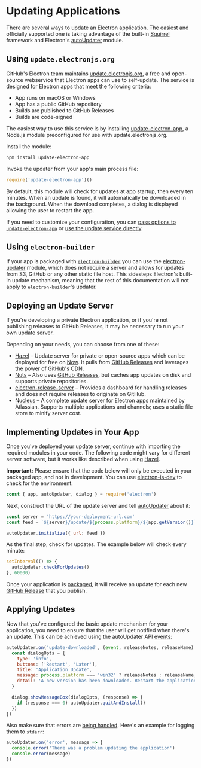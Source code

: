# Updating Applications

There are several ways to update an Electron application. The easiest and
officially supported one is taking advantage of the built-in
[Squirrel](https://github.com/Squirrel) framework and
Electron's [autoUpdater](../api/auto-updater.md) module.

## Using `update.electronjs.org`

GitHub's Electron team maintains [update.electronjs.org], a free and open-source
webservice that Electron apps can use to self-update. The service is designed
for Electron apps that meet the following criteria:

- App runs on macOS or Windows
- App has a public GitHub repository
- Builds are published to GitHub Releases
- Builds are code-signed

The easiest way to use this service is by installing [update-electron-app],
a Node.js module preconfigured for use with update.electronjs.org.

Install the module:

```sh
npm install update-electron-app
```

Invoke the updater from your app's main process file:

```js
require('update-electron-app')()
```

By default, this module will check for updates at app startup, then every ten
minutes. When an update is found, it will automatically be downloaded in the background. When the download completes, a dialog is displayed allowing the user
to restart the app.

If you need to customize your configuration, you can
[pass options to `update-electron-app`][update-electron-app]
or
[use the update service directly][update.electronjs.org].

## Using `electron-builder`

If your app is packaged with [`electron-builder`][electron-builder-lib] you can use the
[electron-updater] module, which does not require a server and allows for updates
from S3, GitHub or any other static file host. This sidesteps Electron's built-in
update mechanism, meaning that the rest of this documentation will not apply to
`electron-builder`'s updater.

## Deploying an Update Server

If you're developing a private Electron application, or if you're not
publishing releases to GitHub Releases, it may be necessary to run your own
update server.

Depending on your needs, you can choose from one of these:

- [Hazel][hazel] – Update server for private or open-source apps which can be
deployed for free on [Now][now]. It pulls from [GitHub Releases][gh-releases]
and leverages the power of GitHub's CDN.
- [Nuts][nuts] – Also uses [GitHub Releases][gh-releases], but caches app
updates on disk and supports private repositories.
- [electron-release-server][electron-release-server] – Provides a dashboard for
handling releases and does not require releases to originate on GitHub.
- [Nucleus][nucleus] – A complete update server for Electron apps maintained by
Atlassian. Supports multiple applications and channels; uses a static file store
to minify server cost.

## Implementing Updates in Your App

Once you've deployed your update server, continue with importing the required
modules in your code. The following code might vary for different server
software, but it works like described when using
[Hazel](https://github.com/zeit/hazel).

**Important:** Please ensure that the code below will only be executed in
your packaged app, and not in development. You can use
[electron-is-dev](https://github.com/sindresorhus/electron-is-dev) to check for
the environment.

```javascript
const { app, autoUpdater, dialog } = require('electron')
```

Next, construct the URL of the update server and tell
[autoUpdater](../api/auto-updater.md) about it:

```javascript
const server = 'https://your-deployment-url.com'
const feed = `${server}/update/${process.platform}/${app.getVersion()}`

autoUpdater.initialize({ url: feed })
```

As the final step, check for updates. The example below will check every minute:

```javascript
setInterval(() => {
  autoUpdater.checkForUpdates()
}, 60000)
```

Once your application is [packaged](../tutorial/application-distribution.md),
it will receive an update for each new
[GitHub Release](https://help.github.com/articles/creating-releases/) that you
publish.

## Applying Updates

Now that you've configured the basic update mechanism for your application, you
need to ensure that the user will get notified when there's an update. This
can be achieved using the autoUpdater API
[events](../api/auto-updater.md#events):

```javascript
autoUpdater.on('update-downloaded', (event, releaseNotes, releaseName) => {
  const dialogOpts = {
    type: 'info',
    buttons: ['Restart', 'Later'],
    title: 'Application Update',
    message: process.platform === 'win32' ? releaseNotes : releaseName,
    detail: 'A new version has been downloaded. Restart the application to apply the updates.'
  }

  dialog.showMessageBox(dialogOpts, (response) => {
    if (response === 0) autoUpdater.quitAndInstall()
  })
})
```

Also make sure that errors are
[being handled](../api/auto-updater.md#event-error). Here's an example
for logging them to `stderr`:

```javascript
autoUpdater.on('error', message => {
  console.error('There was a problem updating the application')
  console.error(message)
})
```

[electron-builder-lib]: https://github.com/electron-userland/electron-builder
[electron-updater]: https://www.electron.build/auto-update
[now]: https://zeit.co/now
[hazel]: https://github.com/zeit/hazel
[nuts]: https://github.com/GitbookIO/nuts
[gh-releases]: https://help.github.com/articles/creating-releases/
[electron-release-server]: https://github.com/ArekSredzki/electron-release-server
[nucleus]: https://github.com/atlassian/nucleus
[update.electronjs.org]: https://github.com/electron/update.electronjs.org
[update-electron-app]: https://github.com/electron/update-electron-app
